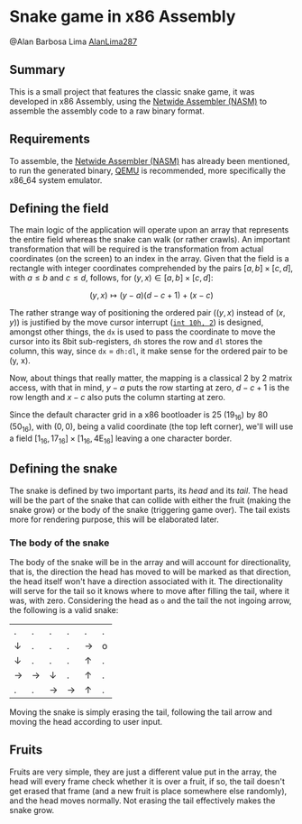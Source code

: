 # Snake game in x86 Assembly

@Alan Barbosa Lima [AlanLima287](https://github.com/AlanLima287)

## Summary

This is a small project that features the classic snake game, it was developed in x86 Assembly, using the [Netwide Assembler (NASM)](https://www.nasm.us) to assemble the assembly code to a raw binary format.

## Requirements

To assemble, the [Netwide Assembler (NASM)](https://www.nasm.org) has already been mentioned, to run the generated binary, [QEMU](https://www.qemu.org/) is recommended, more specifically the x86_64 system emulator.

## Defining the field

The main logic of the application will operate upon an array that represents the entire field whereas the snake can walk (or rather crawls). An important transformation that will be required is the transformation from actual coordinates (on the screen) to an index in the array. Given that the field is a rectangle with integer coordinates comprehended by the pairs $`[a, b] \times [c, d]`$, with $`a \le b`$ and $`c \le d`$, follows, for $`(y, x) \in [a, b] \times [c, d]`$:

```math
(y, x) \longmapsto (y - a) (d - c + 1) + (x - c)
```

The rather strange way of positioning the ordered pair ($`(y, x)`$ instead of $`(x, y)`$) is justified by the move cursor interrupt ([`int 10h, 2`](https://en.wikipedia.org/wiki/INT_10H#List_of_supported_functions)) is designed, amongst other things, the `dx` is used to pass the coordinate to move the cursor into its 8bit sub-registers, `dh` stores the row and `dl` stores the column, this way, since `dx` = `dh:dl`, it make sense for the ordered pair to be (y, x).

Now, about things that really matter, the mapping is a classical 2 by 2 matrix access, with that in mind, $`y - a`$ puts the row starting at zero, $`d - c + 1`$ is the row length and $`x - c`$ also puts the column starting at zero.

Since the default character grid in a x86 bootloader is $`25`$ ($`19_{16}`$) by $`80`$ ($`50_{16}`$), with $`(0, 0)`$, being a valid coordinate (the top left corner), we'll will use a field $`[1_{16}, 17_{16}] \times [1_{16}, 4\text{E}_{16}]`$ leaving a one character border.

## Defining the snake

The snake is defined by two important parts, its _head_ and its _tail_. The head will be the part of the snake that can collide with either the fruit (making the snake grow) or the body of the snake (triggering game over). The tail exists more for rendering purpose, this will be elaborated later.

### The body of the snake

The body of the snake will be in the array and will account for directionality, that is, the direction the head has moved to will be marked as that direction, the head itself won't have a direction associated with it. The directionality will serve for the tail so it knows where to move after filling the tail, where it was, with zero. Considering the head as `o` and the tail the not ingoing arrow, the following is a valid snake:

|   |   |   |   |   |   |
| - | - | - | - | - | - |
| . | . | . | . | . | . |
| ↓ | . | . | . | → | o |
| ↓ | . | . | . | ↑ | . |
| → | → | ↓ | . | ↑ | . |
| . | . | → | → | ↑ | . |

Moving the snake is simply erasing the tail, following the tail arrow and moving the head according to user input.

## Fruits

Fruits are very simple, they are just a different value put in the array, the head will every frame check whether it is over a fruit, if so, the tail doesn't get erased that frame (and a new fruit is place somewhere else randomly), and the head moves normally. Not erasing the tail effectively makes the snake grow.

<!-- [...] WIP -->
